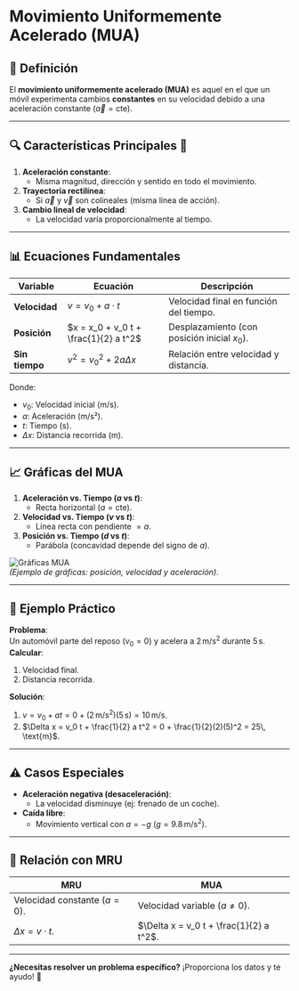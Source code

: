 # Movimiento Uniformemente Acelerado (MUA)

## 📌 Definición
El **movimiento uniformemente acelerado (MUA)** es aquel en el que un móvil experimenta cambios **constantes** en su velocidad debido a una aceleración constante ($\vec{a} = \text{cte}$).

---
## 🔍 Características Principales 🤙
1. **Aceleración constante**:  
   - Misma magnitud, dirección y sentido en todo el movimiento.  
2. **Trayectoria rectilínea**:  
   - Si $\vec{a}$ y $\vec{v}$ son colineales (misma línea de acción).  
3. **Cambio lineal de velocidad**:  
   - La velocidad varía proporcionalmente al tiempo.  

---

## 📊 Ecuaciones Fundamentales
| Variable       | Ecuación                          | Descripción                          |
|----------------|-----------------------------------|--------------------------------------|
| **Velocidad**  | $v = v_0 + a \cdot t$            | Velocidad final en función del tiempo. |
| **Posición**   | $x = x_0 + v_0 t + \frac{1}{2} a t^2$ | Desplazamiento (con posición inicial $x_0$). |
| **Sin tiempo** | $v^2 = v_0^2 + 2a \Delta x$      | Relación entre velocidad y distancia. |

Donde:  
- $v_0$: Velocidad inicial (m/s).  
- $a$: Aceleración (m/s²).  
- $t$: Tiempo (s).  
- $\Delta x$: Distancia recorrida (m).  

---

## 📈 Gráficas del MUA
1. **Aceleración vs. Tiempo ($a$ vs $t$)**:  
   - Recta horizontal ($a = \text{cte}$).  
2. **Velocidad vs. Tiempo ($v$ vs $t$)**:  
   - Línea recta con pendiente $= a$.  
3. **Posición vs. Tiempo ($d$ vs $t$)**:  
   - Parábola (concavidad depende del signo de $a$).  

![Gráficas MUA](https://images.squarespace-cdn.com/content/v1/5326238be4b055350d9396f4/1504449926748-QXGSX7VRY9386DEXN6U7/mua-Gr%C3%A1ficas-Resumen.png)  
*(Ejemplo de gráficas: posición, velocidad y aceleración)*.  

---

## 🌟 Ejemplo Práctico
**Problema**:  
Un automóvil parte del reposo ($v_0 = 0$) y acelera a $2\, \text{m/s}^2$ durante $5\, \text{s}$.  
**Calcular**:  
1. Velocidad final.  
2. Distancia recorrida.  

**Solución**:  
1. $v = v_0 + a t = 0 + (2\, \text{m/s}^2)(5\, \text{s}) = 10\, \text{m/s}$.  
2. $\Delta x = v_0 t + \frac{1}{2} a t^2 = 0 + \frac{1}{2}(2)(5)^2 = 25\, \text{m}$.  

---

## ⚠️ Casos Especiales
- **Aceleración negativa (desaceleración)**:  
  - La velocidad disminuye (ej: frenado de un coche).  
- **Caída libre**:  
  - Movimiento vertical con $a = -g$ ($g = 9.8\, \text{m/s}^2$).  

---

## 🔄 Relación con MRU
| **MRU**                     | **MUA**                      |
|------------------------------|------------------------------|
| Velocidad constante ($a=0$). | Velocidad variable ($a \neq 0$). |
| $\Delta x = v \cdot t$.      | $\Delta x = v_0 t + \frac{1}{2} a t^2$. |

---

**¿Necesitas resolver un problema específico?** ¡Proporciona los datos y te ayudo! 🚀
